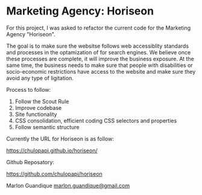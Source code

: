 # Marketing Agency:  Horiseon

For this project, I was asked to refactor the current code for the Marketing Agency "Horiseon".

The goal is to make sure the websitse follows web accessiblity standards and processes in the optamization of for search engines.  We believe once these processes are complete, it will improve the business exposure.  At the same time,  the business needs to make sure that people with disabilities or socio-economic restrictions have access to the website and make sure they avoid any type of ligitation.

Process to follow:
1. Follow the Scout Rule
2. Improve codebase
3. Site functionality
4. CSS consolidation, efficient coding CSS selectors and properties
5. Follow semantic structure



Currently the URL for Horiseon is as follow:

https://chulopapi.github.io/horiseon/

Github Reposatory:

https://github.com/chulopapi/horiseon


Marlon Guandique
marlon.guandique@gmail.com
